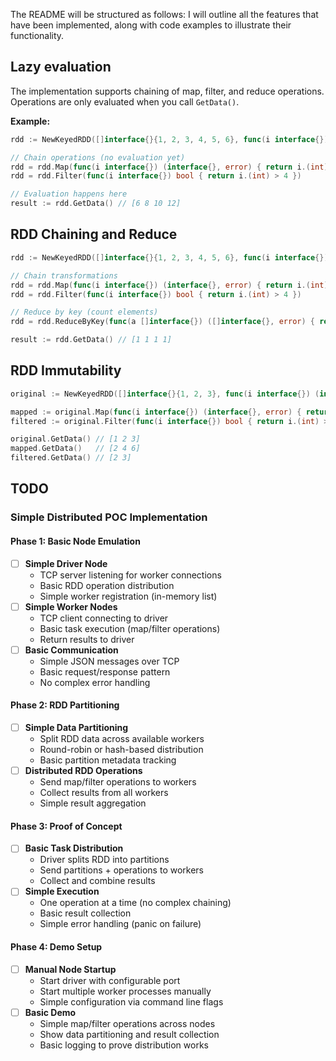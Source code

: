 The README will be structured as follows: I will outline all the features that have been implemented, along with code examples to illustrate their functionality.

## Lazy evaluation

The implementation supports chaining of map, filter, and reduce operations. Operations are only evaluated when you call `GetData()`.

**Example:**
```go
rdd := NewKeyedRDD([]interface{}{1, 2, 3, 4, 5, 6}, func(i interface{}) (interface{}, error) { return i, nil })

// Chain operations (no evaluation yet)
rdd = rdd.Map(func(i interface{}) (interface{}, error) { return i.(int) * 2, nil })
rdd = rdd.Filter(func(i interface{}) bool { return i.(int) > 4 })

// Evaluation happens here
result := rdd.GetData() // [6 8 10 12]
```

## RDD Chaining and Reduce

```go
rdd := NewKeyedRDD([]interface{}{1, 2, 3, 4, 5, 6}, func(i interface{}) (interface{}, error) { return i, nil })

// Chain transformations
rdd = rdd.Map(func(i interface{}) (interface{}, error) { return i.(int) * 2, nil })
rdd = rdd.Filter(func(i interface{}) bool { return i.(int) > 4 })

// Reduce by key (count elements)
rdd = rdd.ReduceByKey(func(a []interface{}) ([]interface{}, error) { return []interface{}{len(a)}, nil })

result := rdd.GetData() // [1 1 1 1]
```

## RDD Immutability

```go
original := NewKeyedRDD([]interface{}{1, 2, 3}, func(i interface{}) (interface{}, error) { return i, nil })

mapped := original.Map(func(i interface{}) (interface{}, error) { return i.(int) * 2, nil })
filtered := original.Filter(func(i interface{}) bool { return i.(int) > 1 })

original.GetData() // [1 2 3]
mapped.GetData()   // [2 4 6]
filtered.GetData() // [2 3]
```

## TODO

### Simple Distributed POC Implementation

#### Phase 1: Basic Node Emulation
- [ ] **Simple Driver Node**
  - TCP server listening for worker connections
  - Basic RDD operation distribution
  - Simple worker registration (in-memory list)
- [ ] **Simple Worker Nodes**
  - TCP client connecting to driver
  - Basic task execution (map/filter operations)
  - Return results to driver
- [ ] **Basic Communication**
  - Simple JSON messages over TCP
  - Basic request/response pattern
  - No complex error handling

#### Phase 2: RDD Partitioning
- [ ] **Simple Data Partitioning**
  - Split RDD data across available workers
  - Round-robin or hash-based distribution
  - Basic partition metadata tracking
- [ ] **Distributed RDD Operations**
  - Send map/filter operations to workers
  - Collect results from all workers
  - Simple result aggregation

#### Phase 3: Proof of Concept
- [ ] **Basic Task Distribution**
  - Driver splits RDD into partitions
  - Send partitions + operations to workers
  - Collect and combine results
- [ ] **Simple Execution**
  - One operation at a time (no complex chaining)
  - Basic result collection
  - Simple error handling (panic on failure)

#### Phase 4: Demo Setup
- [ ] **Manual Node Startup**
  - Start driver with configurable port
  - Start multiple worker processes manually
  - Simple configuration via command line flags
- [ ] **Basic Demo**
  - Simple map/filter operations across nodes
  - Show data partitioning and result collection
  - Basic logging to prove distribution works